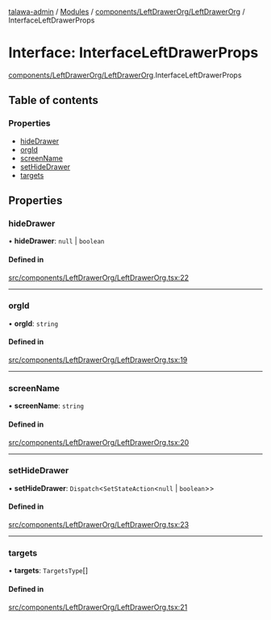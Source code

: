 [talawa-admin](../README.md) / [Modules](../modules.md) / [components/LeftDrawerOrg/LeftDrawerOrg](../modules/components_LeftDrawerOrg_LeftDrawerOrg.md) / InterfaceLeftDrawerProps

# Interface: InterfaceLeftDrawerProps

[components/LeftDrawerOrg/LeftDrawerOrg](../modules/components_LeftDrawerOrg_LeftDrawerOrg.md).InterfaceLeftDrawerProps

## Table of contents

### Properties

- [hideDrawer](components_LeftDrawerOrg_LeftDrawerOrg.InterfaceLeftDrawerProps.md#hidedrawer)
- [orgId](components_LeftDrawerOrg_LeftDrawerOrg.InterfaceLeftDrawerProps.md#orgid)
- [screenName](components_LeftDrawerOrg_LeftDrawerOrg.InterfaceLeftDrawerProps.md#screenname)
- [setHideDrawer](components_LeftDrawerOrg_LeftDrawerOrg.InterfaceLeftDrawerProps.md#sethidedrawer)
- [targets](components_LeftDrawerOrg_LeftDrawerOrg.InterfaceLeftDrawerProps.md#targets)

## Properties

### hideDrawer

• **hideDrawer**: ``null`` \| `boolean`

#### Defined in

[src/components/LeftDrawerOrg/LeftDrawerOrg.tsx:22](https://github.com/duplixx/talawa-admin/blob/032c596/src/components/LeftDrawerOrg/LeftDrawerOrg.tsx#L22)

___

### orgId

• **orgId**: `string`

#### Defined in

[src/components/LeftDrawerOrg/LeftDrawerOrg.tsx:19](https://github.com/duplixx/talawa-admin/blob/032c596/src/components/LeftDrawerOrg/LeftDrawerOrg.tsx#L19)

___

### screenName

• **screenName**: `string`

#### Defined in

[src/components/LeftDrawerOrg/LeftDrawerOrg.tsx:20](https://github.com/duplixx/talawa-admin/blob/032c596/src/components/LeftDrawerOrg/LeftDrawerOrg.tsx#L20)

___

### setHideDrawer

• **setHideDrawer**: `Dispatch`\<`SetStateAction`\<``null`` \| `boolean`\>\>

#### Defined in

[src/components/LeftDrawerOrg/LeftDrawerOrg.tsx:23](https://github.com/duplixx/talawa-admin/blob/032c596/src/components/LeftDrawerOrg/LeftDrawerOrg.tsx#L23)

___

### targets

• **targets**: `TargetsType`[]

#### Defined in

[src/components/LeftDrawerOrg/LeftDrawerOrg.tsx:21](https://github.com/duplixx/talawa-admin/blob/032c596/src/components/LeftDrawerOrg/LeftDrawerOrg.tsx#L21)
